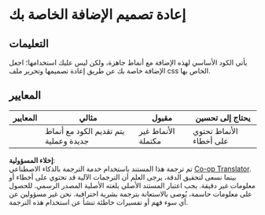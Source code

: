 <!--
CO_OP_TRANSLATOR_METADATA:
{
  "original_hash": "e3c6f2a03c2336e60412612d870af547",
  "translation_date": "2025-08-25T23:42:19+00:00",
  "source_file": "5-browser-extension/1-about-browsers/assignment.md",
  "language_code": "ar"
}
-->
# إعادة تصميم الإضافة الخاصة بك

## التعليمات

يأتي الكود الأساسي لهذه الإضافة مع أنماط جاهزة، ولكن ليس عليك استخدامها؛ اجعل الإضافة خاصة بك عن طريق إعادة تصميمها وتحرير ملف css الخاص بها.

## المعايير

| المعايير | مثالي                                       | مقبول                 | يحتاج إلى تحسين     |
| -------- | ------------------------------------------- | --------------------- | ------------------ |
|          | يتم تقديم الكود مع أنماط جديدة وعملية       | الأنماط غير مكتملة    | الأنماط تحتوي على أخطاء |

**إخلاء المسؤولية**:  
تم ترجمة هذا المستند باستخدام خدمة الترجمة بالذكاء الاصطناعي [Co-op Translator](https://github.com/Azure/co-op-translator). بينما نسعى لتحقيق الدقة، يرجى العلم أن الترجمات الآلية قد تحتوي على أخطاء أو معلومات غير دقيقة. يجب اعتبار المستند الأصلي بلغته الأصلية المصدر الرسمي. للحصول على معلومات حاسمة، يُوصى بالاستعانة بترجمة بشرية احترافية. نحن غير مسؤولين عن أي سوء فهم أو تفسيرات خاطئة تنشأ عن استخدام هذه الترجمة.
